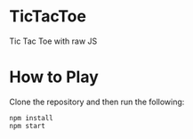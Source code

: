 # TicTacToe
Tic Tac Toe with raw JS
# How to Play
Clone the repository and then run the following: 
```
npm install
npm start
```
